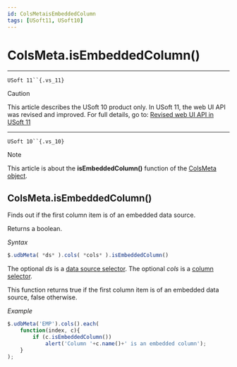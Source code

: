 ```yaml
---
id: ColsMetaisEmbeddedColumn
tags: [USoft11, USoft10]
---
```

# ColsMeta.isEmbeddedColumn()



----

`USoft 11``{.vs_11}`

> [!CAUTION]
> This article describes the USoft 10 product only.
> In USoft 11, the web UI API was revised and improved. For full details, go to:
> [Revised web UI API in USoft 11](/docs/Web_and_app_UIs/UDB_udb/Revised_web_UI_API_in_USoft_11.md)

----

`USoft 10``{.vs_10}`

> [!NOTE]
> This article is about the **isEmbeddedColumn()** function of the [ColsMeta object](/docs/Web_and_app_UIs/UDB_ColsMeta).

## **ColsMeta.isEmbeddedColumn()**

Finds out if the first column item is of an embedded data source.

Returns a boolean.

*Syntax*

```js
$.udbMeta( *ds* ).cols( *cols* ).isEmbeddedColumn()
```

The optional *ds* is a [data source selector](/docs/Web_and_app_UIs/UDB_DataSourceMetaContainer/UDB_DataSourceMetaContainer_object.md). The optional *cols* is a [column selector](/docs/Web_and_app_UIs/UDB_ColsMeta/UDB_ColsMeta_object.md).

This function returns true if the first column item is of an embedded data source, false otherwise.

*Example*

```js
$.udbMeta('EMP').cols().each(
    function(index, c){
        if (c.isEmbeddedColumn())
            alert('Column '+c.name()+' is an embedded column');
    }
);
```

 